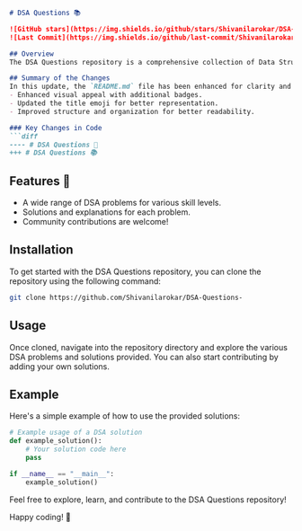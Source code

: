 ```markdown
# DSA Questions 📚

![GitHub stars](https://img.shields.io/github/stars/Shivanilarokar/DSA-Questions-?style=social) 
![Last Commit](https://img.shields.io/github/last-commit/Shivanilarokar/DSA-Questions-)

## Overview
The DSA Questions repository is a comprehensive collection of Data Structures and Algorithms problems designed to help you master the concepts and improve your coding skills.

## Summary of the Changes
In this update, the `README.md` file has been enhanced for clarity and presentation. Key changes include:
- Enhanced visual appeal with additional badges.
- Updated the title emoji for better representation.
- Improved structure and organization for better readability.

### Key Changes in Code
```diff
---- # DSA Questions 🤖
+++ # DSA Questions 📚
```

## Features 🚀
- A wide range of DSA problems for various skill levels.
- Solutions and explanations for each problem.
- Community contributions are welcome!

## Installation
To get started with the DSA Questions repository, you can clone the repository using the following command:

```bash
git clone https://github.com/Shivanilarokar/DSA-Questions-
```

## Usage
Once cloned, navigate into the repository directory and explore the various DSA problems and solutions provided. You can also start contributing by adding your own solutions.

## Example
Here's a simple example of how to use the provided solutions:

```python
# Example usage of a DSA solution
def example_solution():
    # Your solution code here
    pass

if __name__ == "__main__":
    example_solution()
```

Feel free to explore, learn, and contribute to the DSA Questions repository!

Happy coding! 🎉
```